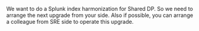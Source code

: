 We want to do a Splunk index harmonization
 for Shared DP. So we need to arrange the next upgrade from your side. Also if possible, you can arrange a colleague from SRE side to operate this upgrade.
